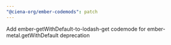 ```yaml
---
"@ciena-org/ember-codemods": patch
---
```


Add ember-getWithDefault-to-lodash-get codemode for ember-metal.getWithDefault deprecation
